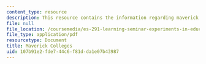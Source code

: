 ```yaml
---
content_type: resource
description: This resource contains the information regarding maverick colleges.
file: null
file_location: /coursemedia/es-291-learning-seminar-experiments-in-education-spring-2003/107b91e2fde744c6f81dda1e07b43987_MITES_291S03_11.pdf
file_type: application/pdf
resourcetype: Document
title: Maverick Colleges
uid: 107b91e2-fde7-44c6-f81d-da1e07b43987
---
```

